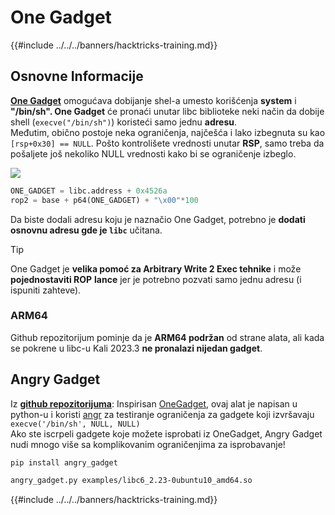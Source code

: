 # One Gadget

{{#include ../../../banners/hacktricks-training.md}}

## Osnovne Informacije

[**One Gadget**](https://github.com/david942j/one_gadget) omogućava dobijanje shel-a umesto korišćenja **system** i **"/bin/sh". One Gadget** će pronaći unutar libc biblioteke neki način da dobije shell (`execve("/bin/sh")`) koristeći samo jednu **adresu**.\
Međutim, obično postoje neka ograničenja, najčešća i lako izbegnuta su kao `[rsp+0x30] == NULL`. Pošto kontrolišete vrednosti unutar **RSP**, samo treba da pošaljete još nekoliko NULL vrednosti kako bi se ograničenje izbeglo.

![](<../../../images/image (754).png>)
```python
ONE_GADGET = libc.address + 0x4526a
rop2 = base + p64(ONE_GADGET) + "\x00"*100
```
Da biste dodali adresu koju je naznačio One Gadget, potrebno je **dodati osnovnu adresu gde je `libc`** učitana.

> [!TIP]
> One Gadget je **velika pomoć za Arbitrary Write 2 Exec tehnike** i može **pojednostaviti ROP** **lance** jer je potrebno pozvati samo jednu adresu (i ispuniti zahteve).

### ARM64

Github repozitorijum pominje da je **ARM64 podržan** od strane alata, ali kada se pokrene u libc-u Kali 2023.3 **ne pronalazi nijedan gadget**.

## Angry Gadget

Iz [**github repozitorijuma**](https://github.com/ChrisTheCoolHut/angry_gadget): Inspirisan [OneGadget](https://github.com/david942j/one_gadget), ovaj alat je napisan u python-u i koristi [angr](https://github.com/angr/angr) za testiranje ograničenja za gadgete koji izvršavaju `execve('/bin/sh', NULL, NULL)`\
Ako ste iscrpeli gadgete koje možete isprobati iz OneGadget, Angry Gadget nudi mnogo više sa komplikovanim ograničenjima za isprobavanje!
```bash
pip install angry_gadget

angry_gadget.py examples/libc6_2.23-0ubuntu10_amd64.so
```
{{#include ../../../banners/hacktricks-training.md}}

